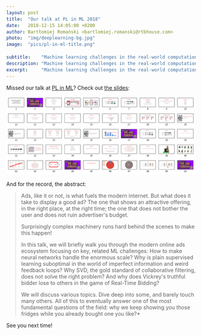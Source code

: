 ```yaml
---
layout: post
title:  "Our talk at PL in ML 2018"
date:   2018-12-15 14:05:00 +0200
author: Bartłomiej Romański <bartlomiej.romanski@rtbhouse.com>
photo:  "img/deeplearning-bg.jpg"
image:  "pics/pl-in-ml-title.png"

subtitle:    "Machine learning challenges in the real-world computational advertising."
description: "Machine learning challenges in the real-world computational advertising."
excerpt:     "Machine learning challenges in the real-world computational advertising."
---
```


Missed our talk at <a href="https://plinml.mimuw.edu.pl/">PL in ML</a>? Check out <a href="/files/RTB House PL in ML 2018.pdf">the slides</a>:

<a href="/files/RTB House PL in ML 2018.pdf"><img src="/pics/pl-in-ml-slides-2.png"></a>

And for the record, the abstract:

> Ads, like it or not, is what fuels the modern internet. But what does it take to display a good ad? The one that shows an attractive offering, in the right place, at the right time; the one that does not bother the user and does not ruin advertiser's budget.
> 
> Surprisingly complex machinery runs hard behind the scenes to make this happen!
> 
> In this talk, we will briefly walk you through the modern online ads ecosystem focusing on key, related ML challenges: How to make neural networks handle the enormous scale? Why is plain supervised learning suboptimal in the world of imperfect information and weird feedback loops? Why SVD, the gold standard of collaborative filtering, does not solve the right problem? And why does Vickrey's truthful bidder lose to others in the game of Real-Time Bidding?
>
> We will discuss various topics. Dive deep into some, and barely touch many others. All of this to eventually answer one of the most fundamental questions of the field: why we keep showing you those fridges while you already bought one you like?*

See you next time!

